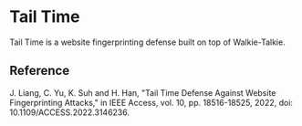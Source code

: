 # Tail Time

Tail Time is a website fingerprinting defense built on top of Walkie-Talkie.

## Reference
J. Liang, C. Yu, K. Suh and H. Han, "Tail Time Defense Against Website Fingerprinting Attacks," in IEEE Access, vol. 10, pp. 18516-18525, 2022, doi: 10.1109/ACCESS.2022.3146236.
